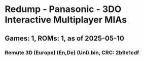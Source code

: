 # Redump - Panasonic - 3DO Interactive Multiplayer MIAs
## Games: 1, ROMs: 1, as of 2025-05-10

### Remute 3D (Europe) (En,De) (Unl).bin, CRC: 2b9e1cdf
